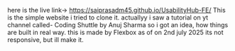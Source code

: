 here is the live link-> https://saiprasadm45.github.io/UsabilityHub-FE/
This is the simple website i tried to clone it.
actuallyy i saw a tutorial on yt channel called- Coding Shuttle by Anuj Sharma
so i got an idea, how things are built in real way.
this is made by Flexbox
as of on 2nd july 2025 its not responsive, but ill make it.

